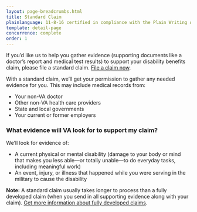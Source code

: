 ```yaml
---
layout: page-breadcrumbs.html
title: Standard Claim
plainlanguage: 11-8-16 certified in compliance with the Plain Writing Act
template: detail-page
concurrence: complete
order: 1
---
```


<div class="usa-font-lead">

If you’d like us to help you gather evidence (supporting documents like a doctor’s report and medical test results) to support your disability benefits claim, please file a standard claim. [File a claim now](/disability-benefits/apply/).

With a standard claim, we’ll get your permission to gather any needed evidence for you. This may include medical records from:

</div>

- Your non-VA doctor
- Other non-VA health care providers
- State and local governments
- Your current or former employers

### What evidence will VA look for to support my claim?

We’ll look for evidence of:

- A current physical or mental disability (damage to your body or mind that makes you less able—or totally unable—to do everyday tasks, including meaningful work)
- An event, injury, or illness that happened while you were serving in the military to cause the disability

**Note:**
A standard claim usually takes longer to process than a fully developed claim (when you send in all supporting evidence along with your claim). [Get more information about fully developed claims](/disability-benefits/apply/claim-types/fully-developed-claim/).
